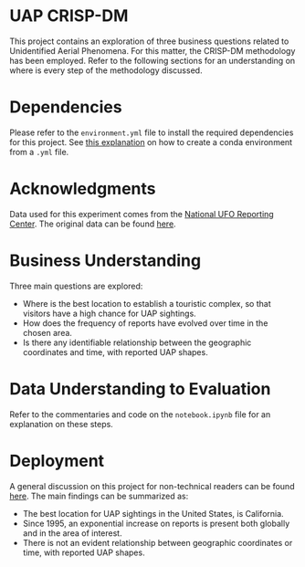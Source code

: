 # UAP CRISP-DM
This project contains an exploration of three business questions related to Unidentified Aerial Phenomena. For this matter, the CRISP-DM methodology has been employed. Refer to the following sections for an understanding on where is every step of the methodology discussed.

# Dependencies

Please refer to the `environment.yml` file to install the required dependencies for this project. See [this explanation](https://conda.io/projects/conda/en/latest/user-guide/tasks/manage-environments.html#creating-an-environment-from-an-environment-yml-file) on how to create a conda environment from a `.yml` file. 

# Acknowledgments

Data used for this experiment comes from the [National UFO Reporting Center](https://nuforc.org/). The original data can be found [here](https://www.kaggle.com/datasets/NUFORC/ufo-sightings).

# Business Understanding

Three main questions are explored:

- Where is the best location to establish a touristic complex, so that visitors have a high chance for UAP sightings.
- How does the frequency of reports have evolved over time in the chosen area.
- Is there any identifiable relationship between the geographic coordinates and time, with reported UAP shapes.

# Data Understanding to Evaluation

Refer to the commentaries and code on the `notebook.ipynb` file for an explanation on these steps.

# Deployment

A general discussion on this project for non-technical readers can be found [here](https://medium.com/@miguelsolissegura/something-out-of-this-world-for-your-next-vacations-1cb44fb246a6). The main findings can be summarized as: 

- The best location for UAP sightings in the United States, is California.
- Since 1995, an exponential increase on reports is present both globally and in the area of interest.
- There is not an evident relationship between geographic coordinates or time, with reported UAP shapes.


